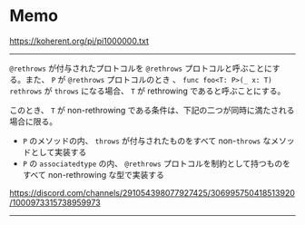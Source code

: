 # Memo

https://koherent.org/pi/pi1000000.txt

---

`@rethrows` が付与されたプロトコルを `@rethrows` プロトコルと呼ぶことにする。また、 `P` が `@rethrows` プロトコルのとき 、 `func foo<T: P>(_ x: T) rethrows` が `throws` になる場合、 `T` が rethrowing であると呼ぶことにする。

このとき、 `T` が non-rethrowing である条件は、下記の二つが同時に満たされる場合に限る。

- `P` のメソッドの内、 `throws` が付与されたものをすべて non-`throws` なメソッドとして実装する
- `P` の `associatedtype` の内、 `@rethrows` プロトコルを制約として持つものをすべて non-rethrowing な型で実装する

https://discord.com/channels/291054398077927425/306995750418513920/1000973315738959973

---
